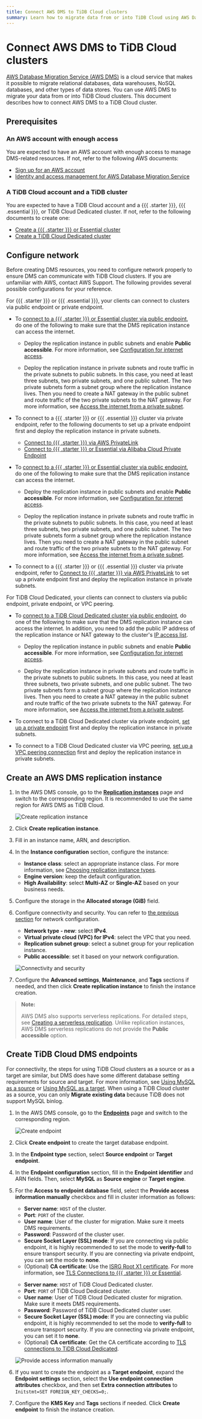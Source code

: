 ```yaml
---
title: Connect AWS DMS to TiDB Cloud clusters
summary: Learn how to migrate data from or into TiDB Cloud using AWS Database Migration Service (AWS DMS).
---
```


# Connect AWS DMS to TiDB Cloud clusters

[AWS Database Migration Service (AWS DMS)](https://aws.amazon.com/dms/) is a cloud service that makes it possible to migrate relational databases, data warehouses, NoSQL databases, and other types of data stores. You can use AWS DMS to migrate your data from or into TiDB Cloud clusters. This document describes how to connect AWS DMS to a TiDB Cloud cluster.

## Prerequisites

### An AWS account with enough access

You are expected to have an AWS account with enough access to manage DMS-related resources. If not, refer to the following AWS documents:

- [Sign up for an AWS account](https://docs.aws.amazon.com/dms/latest/userguide/CHAP_GettingStarted.SettingUp.html#sign-up-for-aws)
- [Identity and access management for AWS Database Migration Service](https://docs.aws.amazon.com/dms/latest/userguide/security-iam.html)

### A TiDB Cloud account and a TiDB cluster

You are expected to have a TiDB Cloud account and a {{{ .starter }}}, {{{ .essential }}}, or TiDB Cloud Dedicated cluster. If not, refer to the following documents to create one:

- [Create a {{{ .starter }}} or Essential cluster](/tidb-cloud/create-tidb-cluster-serverless.md)
- [Create a TiDB Cloud Dedicated cluster](/tidb-cloud/create-tidb-cluster.md)

## Configure network

Before creating DMS resources, you need to configure network properly to ensure DMS can communicate with TiDB Cloud clusters. If you are unfamiliar with AWS, contact AWS Support. The following provides several possible configurations for your reference.

<SimpleTab>

<div label="{{{ .starter }}} or Essential">

For {{{ .starter }}} or {{{ .essential }}}, your clients can connect to clusters via public endpoint or private endpoint.

<CustomContent language="en,zh">

- To [connect to a {{{ .starter }}} or Essential cluster via public endpoint](/tidb-cloud/connect-via-standard-connection-serverless.md), do one of the following to make sure that the DMS replication instance can access the internet.

    - Deploy the replication instance in public subnets and enable **Public accessible**. For more information, see [Configuration for internet access](https://docs.aws.amazon.com/vpc/latest/userguide/VPC_Internet_Gateway.html#vpc-igw-internet-access).

    - Deploy the replication instance in private subnets and route traffic in the private subnets to public subnets. In this case, you need at least three subnets, two private subnets, and one public subnet. The two private subnets form a subnet group where the replication instance lives. Then you need to create a NAT gateway in the public subnet and route traffic of the two private subnets to the NAT gateway. For more information, see [Access the internet from a private subnet](https://docs.aws.amazon.com/vpc/latest/userguide/nat-gateway-scenarios.html#public-nat-internet-access).

- To connect to a {{{ .starter }}} or {{{ .essential }}} cluster via private endpoint, refer to the following documents to set up a private endpoint first and deploy the replication instance in private subnets.

    - [Connect to {{{ .starter }}} via AWS PrivateLink](/tidb-cloud/set-up-private-endpoint-connections-serverless.md)
    - [Connect to {{{ .starter }}} or Essential via Alibaba Cloud Private Endpoint](/tidb-cloud/set-up-private-endpoint-connections-on-alibaba-cloud.md)

</CustomContent>

<CustomContent language="ja">

- To [connect to a {{{ .starter }}} or Essential cluster via public endpoint](/tidb-cloud/connect-via-standard-connection-serverless.md), do one of the following to make sure that the DMS replication instance can access the internet.

    - Deploy the replication instance in public subnets and enable **Public accessible**. For more information, see [Configuration for internet access](https://docs.aws.amazon.com/vpc/latest/userguide/VPC_Internet_Gateway.html#vpc-igw-internet-access).

    - Deploy the replication instance in private subnets and route traffic in the private subnets to public subnets. In this case, you need at least three subnets, two private subnets, and one public subnet. The two private subnets form a subnet group where the replication instance lives. Then you need to create a NAT gateway in the public subnet and route traffic of the two private subnets to the NAT gateway. For more information, see [Access the internet from a private subnet](https://docs.aws.amazon.com/vpc/latest/userguide/nat-gateway-scenarios.html#public-nat-internet-access).

- To connect to a {{{ .starter }}} or {{{ .essential }}} cluster via private endpoint, refer to [Connect to {{{ .starter }}} via AWS PrivateLink](/tidb-cloud/set-up-private-endpoint-connections-serverless.md) to set up a private endpoint first and deploy the replication instance in private subnets.

</CustomContent>

</div>

<div label="TiDB Cloud Dedicated">

For TiDB Cloud Dedicated, your clients can connect to clusters via public endpoint, private endpoint, or VPC peering.

- To [connect to a TiDB Cloud Dedicated cluster via public endpoint](/tidb-cloud/connect-via-standard-connection.md), do one of the following to make sure that the DMS replication instance can access the internet. In addition, you need to add the public IP address of the replication instance or NAT gateway to the cluster's [IP access list](/tidb-cloud/configure-ip-access-list.md).

    - Deploy the replication instance in public subnets and enable **Public accessible**. For more information, see [Configuration for internet access](https://docs.aws.amazon.com/vpc/latest/userguide/VPC_Internet_Gateway.html#vpc-igw-internet-access).

    - Deploy the replication instance in private subnets and route traffic in the private subnets to public subnets. In this case, you need at least three subnets, two private subnets, and one public subnet. The two private subnets form a subnet group where the replication instance lives. Then you need to create a NAT gateway in the public subnet and route traffic of the two private subnets to the NAT gateway. For more information, see [Access the internet from a private subnet](https://docs.aws.amazon.com/vpc/latest/userguide/nat-gateway-scenarios.html#public-nat-internet-access).

- To connect to a TiDB Cloud Dedicated cluster via private endpoint, [set up a private endpoint](/tidb-cloud/set-up-private-endpoint-connections.md) first and deploy the replication instance in private subnets.

- To connect to a TiDB Cloud Dedicated cluster via VPC peering, [set up a VPC peering connection](/tidb-cloud/set-up-vpc-peering-connections.md) first and deploy the replication instance in private subnets.

</div>
</SimpleTab>

## Create an AWS DMS replication instance

1. In the AWS DMS console, go to the [**Replication instances**](https://console.aws.amazon.com/dms/v2/home#replicationInstances) page and switch to the corresponding region. It is recommended to use the same region for AWS DMS as TiDB Cloud.

   ![Create replication instance](/media/tidb-cloud/aws-dms-tidb-cloud/aws-dms-connect-replication-instances.png)

2. Click **Create replication instance**.

3. Fill in an instance name, ARN, and description.

4. In the **Instance configuration** section, configure the instance:
    - **Instance class**: select an appropriate instance class. For more information, see [Choosing replication instance types](https://docs.aws.amazon.com/dms/latest/userguide/CHAP_ReplicationInstance.Types.html).
    - **Engine version**: keep the default configuration.
    - **High Availability**: select **Multi-AZ** or **Single-AZ** based on your business needs.

5. Configure the storage in the **Allocated storage (GiB)** field.

6. Configure connectivity and security. You can refer to [the previous section](#configure-network) for network configuration.

    - **Network type - new**: select **IPv4**.
    - **Virtual private cloud (VPC) for IPv4**: select the VPC that you need.
    - **Replication subnet group**: select a subnet group for your replication instance.
    - **Public accessible**: set it based on your network configuration.

    ![Connectivity and security](/media/tidb-cloud/aws-dms-tidb-cloud/aws-dms-connect-connectivity-security.png)

7. Configure the **Advanced settings**, **Maintenance**, and **Tags** sections if needed, and then click **Create replication instance** to finish the instance creation.

> **Note:**
>
> AWS DMS also supports serverless replications. For detailed steps, see [Creating a serverless replication](https://docs.aws.amazon.com/dms/latest/userguide/CHAP_Serverless.Components.html#CHAP_Serverless.create). Unlike replication instances, AWS DMS serverless replications do not provide the **Public accessible** option.

## Create TiDB Cloud DMS endpoints

For connectivity, the steps for using TiDB Cloud clusters as a source or as a target are similar, but DMS does have some different database setting requirements for source and target. For more information, see [Using MySQL as a source](https://docs.aws.amazon.com/dms/latest/userguide/CHAP_Source.MySQL.html) or [Using MySQL as a target](https://docs.aws.amazon.com/dms/latest/userguide/CHAP_Target.MySQL.html). When using a TiDB Cloud cluster as a source, you can only **Migrate existing data** because TiDB does not support MySQL binlog.

1. In the AWS DMS console, go to the [**Endpoints**](https://console.aws.amazon.com/dms/v2/home#endpointList) page and switch to the corresponding region.

    ![Create endpoint](/media/tidb-cloud/aws-dms-tidb-cloud/aws-dms-connect-create-endpoint.png)

2. Click **Create endpoint** to create the target database endpoint.

3. In the **Endpoint type** section, select **Source endpoint** or **Target endpoint**.

4. In the **Endpoint configuration** section, fill in the **Endpoint identifier** and ARN fields. Then, select **MySQL** as **Source engine** or **Target engine**.

5. For the **Access to endpoint database** field, select the **Provide access information manually** checkbox and fill in cluster information as follows:

    <SimpleTab>

    <div label="{{{ .starter }}} or Essential">

    - **Server name**: `HOST` of the cluster.
    - **Port**: `PORT` of the cluster.
    - **User name**: User of the cluster for migration. Make sure it meets DMS requirements.
    - **Password**: Password of the cluster user.
    - **Secure Socket Layer (SSL) mode**: If you are connecting via public endpoint, it is highly recommended to set the mode to **verify-full** to ensure transport security. If you are connecting via private endpoint, you can set the mode to **none**.
    - (Optional) **CA certificate**: Use the [ISRG Root X1 certificate](https://letsencrypt.org/certs/isrgrootx1.pem). For more information, see [TLS Connections to {{{ .starter }}} or Essential](/tidb-cloud/secure-connections-to-serverless-clusters.md).

    </div>

    <div label="TiDB Cloud Dedicated">

    - **Server name**: `HOST` of TiDB Cloud Dedicated cluster.
    - **Port**: `PORT` of TiDB Cloud Dedicated cluster.
    - **User name**: User of TiDB Cloud Dedicated cluster for migration. Make sure it meets DMS requirements.
    - **Password**: Password of TiDB Cloud Dedicated cluster user.
    - **Secure Socket Layer (SSL) mode**: If you are connecting via public endpoint, it is highly recommended to set the mode to **verify-full** to ensure transport security. If you are connecting via private endpoint, you can set it to **none**.
    - (Optional) **CA certificate**: Get the CA certificate according to [TLS connections to TiDB Cloud Dedicated](/tidb-cloud/tidb-cloud-tls-connect-to-dedicated.md).

    </div>
    </SimpleTab>

     ![Provide access information manually](/media/tidb-cloud/aws-dms-tidb-cloud/aws-dms-connect-configure-endpoint.png)

6. If you want to create the endpoint as a **Target endpoint**, expand the **Endpoint settings** section, select the **Use endpoint connection attributes** checkbox, and then set **Extra connection attributes** to `Initstmt=SET FOREIGN_KEY_CHECKS=0;`.

7. Configure the **KMS Key** and **Tags** sections if needed. Click **Create endpoint** to finish the instance creation.
